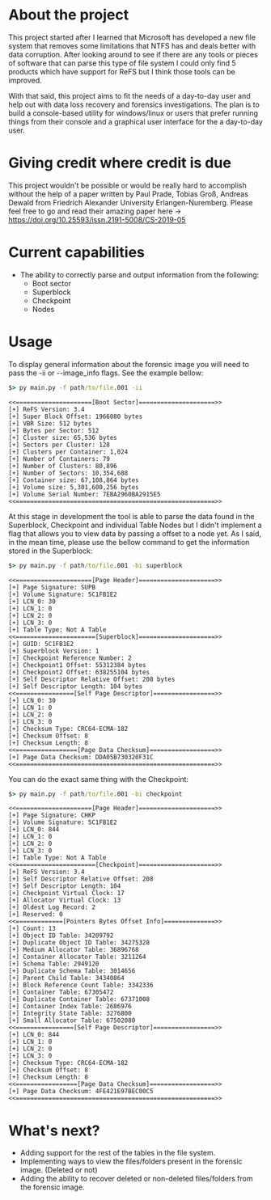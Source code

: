 # About the project

This project started after I learned that Microsoft has developed a new file system that removes some limitations that NTFS has and deals better with data corruption. After looking around to see if there are any tools or pieces of software that can parse this type of file system I could only find 5 products which have support for ReFS but I think those tools can be improved. 

With that said, this project aims to fit the needs of a day-to-day user and help out with data loss recovery and forensics investigations. The plan is to build a console-based utility for windows/linux or users that prefer running things from their console and a graphical user interface for the a day-to-day user. 

# Giving credit where credit is due

This project wouldn't be possible or would be really hard to accomplish without the help of a paper written by Paul Prade, Tobias Groß, Andreas Dewald from Friedrich Alexander University
Erlangen-Nuremberg. Please feel free to go and read their amazing paper here -> https://doi.org/10.25593/issn.2191-5008/CS-2019-05

# Current capabilities

- The ability to correctly parse and output information from the following:
    - Boot sector
    - Superblock
    - Checkpoint
    - Nodes

# Usage

To display general information about the forensic image you will need to pass the -ii or --image_info flags. See the example bellow:
```cmd
$> py main.py -f path/to/file.001 -ii
```
```
<<=====================[Boot Sector]=====================>>
[+] ReFS Version: 3.4
[+] Super Block Offset: 1966080 bytes
[+] VBR Size: 512 bytes
[+] Bytes per Sector: 512
[+] Cluster size: 65,536 bytes
[+] Sectors per Cluster: 128
[+] Clusters per Container: 1,024
[+] Number of Containers: 79
[+] Number of Clusters: 80,896
[+] Number of Sectors: 10,354,688
[+] Container size: 67,108,864 bytes
[+] Volume size: 5,301,600,256 bytes
[+] Volume Serial Number: 7EBA2960BA2915E5
<<=======================================================>>
```

At this stage in development the tool is able to parse the data found in the Superblock, Checkpoint and individual Table Nodes but I didn't implement a flag that allows you to view data by passing a offset to a node yet. 
As I said, in the mean time, please use the bellow command to get the information stored in the Superblock:

```cmd
$> py main.py -f path/to/file.001 -bi superblock
```
```
<<=====================[Page Header]=====================>>
[+] Page Signature: SUPB
[+] Volume Signature: 5C1FB1E2
[+] LCN_0: 30
[+] LCN_1: 0
[+] LCN_2: 0
[+] LCN_3: 0
[+] Table Type: Not A Table
<<======================[Superblock]=====================>>
[+] GUID: 5C1FB1E2
[+] Superblock Version: 1
[+] Checkpoint Reference Number: 2
[+] Checkpoint1 Offset: 55312384 bytes
[+] Checkpoint2 Offset: 638255104 bytes
[+] Self Descriptor Relative Offset: 208 bytes
[+] Self Descriptor Length: 104 bytes
<<================[Self Page Descriptor]=================>>
[+] LCN_0: 30
[+] LCN_1: 0
[+] LCN_2: 0
[+] LCN_3: 0
[+] Checksum Type: CRC64-ECMA-182
[+] Checksum Offset: 8
[+] Checksum Length: 8
<<=================[Page Data Checksum]==================>>
[+] Page Data Checksum: DDA05B730320F31C
<<=======================================================>>
```
You can do the exact same thing with the Checkpoint:
```cmd
$> py main.py -f path/to/file.001 -bi checkpoint
```
```
<<=====================[Page Header]=====================>>
[+] Page Signature: CHKP
[+] Volume Signature: 5C1FB1E2
[+] LCN_0: 844
[+] LCN_1: 0
[+] LCN_2: 0
[+] LCN_3: 0
[+] Table Type: Not A Table
<<======================[Checkpoint]=====================>>
[+] ReFS Version: 3.4
[+] Self Descriptor Relative Offset: 208
[+] Self Descriptor Length: 104
[+] Checkpoint Virtual Clock: 17
[+] Allocator Virtual Clock: 13
[+] Oldest Log Record: 2
[+] Reserved: 0
<<=============[Pointers Bytes Offset Info]==============>>
[+] Count: 13
[+] Object ID Table: 34209792
[+] Duplicate Object ID Table: 34275328
[+] Medium Allocator Table: 36896768
[+] Container Allocator Table: 3211264
[+] Schema Table: 2949120
[+] Duplicate Schema Table: 3014656
[+] Parent Child Table: 34340864
[+] Block Reference Count Table: 3342336
[+] Container Table: 67305472
[+] Duplicate Container Table: 67371008
[+] Container Index Table: 2686976
[+] Integrity State Table: 3276800
[+] Small Allocator Table: 67502080
<<================[Self Page Descriptor]=================>>
[+] LCN_0: 844
[+] LCN_1: 0
[+] LCN_2: 0
[+] LCN_3: 0
[+] Checksum Type: CRC64-ECMA-182
[+] Checksum Offset: 8
[+] Checksum Length: 8
<<=================[Page Data Checksum]==================>>
[+] Page Data Checksum: 4FE421E97BEC00C5
<<=======================================================>>
```

# What's next?
- Adding support for the rest of the tables in the file system.
- Implementing ways to view the files/folders present in the forensic image. (Deleted or not)
- Adding the ability to recover deleted or non-deleted files/folders from the forensic image.